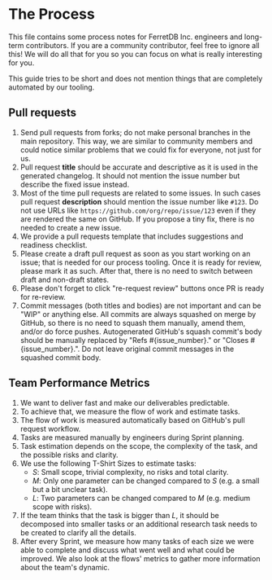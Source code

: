 # The Process

This file contains some process notes for FerretDB Inc. engineers and long-term contributors.
If you are a community contributor, feel free to ignore all this!
We will do all that for you so you can focus on what is really interesting for you.

This guide tries to be short and does not mention things that are completely automated by our tooling.

## Pull requests

1. Send pull requests from forks; do not make personal branches in the main repository.
   This way, we are similar to community members and could notice similar problems that we could fix for everyone,
   not just for us.
2. Pull request **title** should be accurate and descriptive as it is used in the generated changelog.
   It should not mention the issue number but describe the fixed issue instead.
3. Most of the time pull requests are related to some issues.
   In such cases pull request **description** should mention the issue number like `#123`.
   Do not use URLs like `https://github.com/org/repo/issue/123` even if they are rendered the same on GitHub.
   If you propose a tiny fix, there is no needed to create a new issue.
4. We provide a pull requests template that includes suggestions and readiness checklist.
5. Please create a draft pull request as soon as you start working on an issue; that is needed for our process tooling.
   Once it is ready for review, please mark it as such.
   After that, there is no need to switch between draft and non-draft states.
6. Please don't forget to click "re-request review" buttons once PR is ready for re-review.
7. Commit messages (both titles and bodies) are not important and can be "WIP" or anything else.
   All commits are always squashed on merge by GitHub, so there is no need to squash them manually, amend them, and/or do force pushes.
   Autogenerated GitHub's squash commit's body should be manually replaced by "Refs #{issue_number}." or "Closes #{issue_number}.".
   Do not leave original commit messages in the squashed commit body.

## Team Performance Metrics

1. We want to deliver fast and make our deliverables predictable.
2. To achieve that, we measure the flow of work and estimate tasks.
3. The flow of work is measured automatically based on GitHub's pull request workflow.
4. Tasks are measured manually by engineers during Sprint planning.
5. Task estimation depends on the scope, the complexity of the task, and the possible risks and clarity.
6. We use the following T-Shirt Sizes to estimate tasks:
   - *S*: Small scope, trivial complexity, no risks and total clarity.
   - *M*: Only one parameter can be changed compared to *S* (e.g. a small but a bit unclear task).
   - *L*: Two parameters can be changed compared to *M* (e.g. medium scope with risks).
7. If the team thinks that the task is bigger than *L*, it should be decomposed into smaller tasks or
   an additional research task needs to be created to clarify all the details.
8. After every Sprint, we measure how many tasks of each size we were able to complete and discuss what went well and what
   could be improved. We also look at the flows' metrics to gather more information about the team's dynamic.
